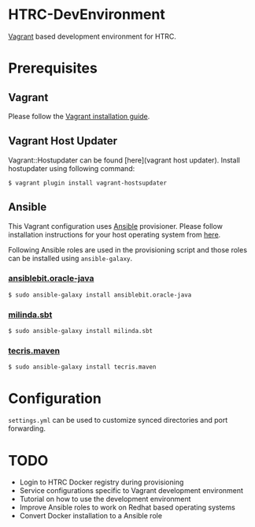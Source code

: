 # HTRC-DevEnvironment

[Vagrant](https://www.vagrantup.com) based development environment for HTRC.

# Prerequisites

## Vagrant

Please follow the [Vagrant installation guide](https://www.vagrantup.com/docs/installation/).

## Vagrant Host Updater

Vagrant::Hostupdater can be found [here](vagrant host updater). Install hostupdater using following command:

```
$ vagrant plugin install vagrant-hostsupdater
```

## Ansible

This Vagrant configuration uses [Ansible](https://www.ansible.com) provisioner. Please follow installation instructions for your host operating system from [here](http://docs.ansible.com/ansible/intro_installation.html).

Following Ansible roles are used in the provisioning script and those roles can be installed using ```ansible-galaxy```.

### [ansiblebit.oracle-java](https://galaxy.ansible.com/detail#/role/3375)

```
$ sudo ansible-galaxy install ansiblebit.oracle-java
```

### [milinda.sbt](https://galaxy.ansible.com/milinda/sbt/)

```
$ sudo ansible-galaxy install milinda.sbt
```

### [tecris.maven](https://galaxy.ansible.com/tecris/maven/)

```
$ sudo ansible-galaxy install tecris.maven
```


# Configuration

```settings.yml``` can be used to customize synced directories and port forwarding.

# TODO

- Login to HTRC Docker registry during provisioning
- Service configurations specific to Vagrant development environment
- Tutorial on how to use the development environment
- Improve Ansible roles to work on Redhat based operating systems
- Convert Docker installation to a Ansible role
